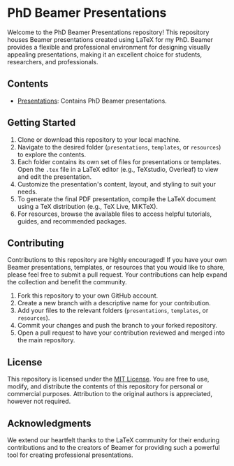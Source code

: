 # PhD Beamer Presentations

Welcome to the PhD Beamer Presentations repository! This repository houses Beamer presentations created using LaTeX for my PhD. Beamer provides a flexible and professional environment for designing visually appealing presentations, making it an excellent choice for students, researchers, and professionals.

## Contents

- [Presentations](/presentations): Contains PhD Beamer presentations.

## Getting Started

1. Clone or download this repository to your local machine.
2. Navigate to the desired folder (`presentations`, `templates`, or `resources`) to explore the contents.
3. Each folder contains its own set of files for presentations or templates. Open the `.tex` file in a LaTeX editor (e.g., TeXstudio, Overleaf) to view and edit the presentation.
4. Customize the presentation's content, layout, and styling to suit your needs.
5. To generate the final PDF presentation, compile the LaTeX document using a TeX distribution (e.g., TeX Live, MiKTeX).
6. For resources, browse the available files to access helpful tutorials, guides, and recommended packages.

## Contributing

Contributions to this repository are highly encouraged! If you have your own Beamer presentations, templates, or resources that you would like to share, please feel free to submit a pull request. Your contributions can help expand the collection and benefit the community.

1. Fork this repository to your own GitHub account.
2. Create a new branch with a descriptive name for your contribution.
3. Add your files to the relevant folders (`presentations`, `templates`, or `resources`).
4. Commit your changes and push the branch to your forked repository.
5. Open a pull request to have your contribution reviewed and merged into the main repository.

## License

This repository is licensed under the [MIT License](LICENSE). You are free to use, modify, and distribute the contents of this repository for personal or commercial purposes. Attribution to the original authors is appreciated, however not required.

## Acknowledgments

We extend our heartfelt thanks to the LaTeX community for their enduring contributions and to the creators of Beamer for providing such a powerful tool for creating professional presentations.
